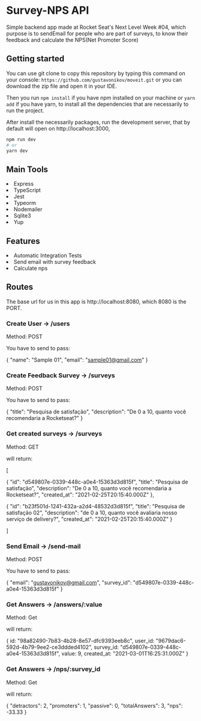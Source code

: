 # Survey-NPS API
Simple backend app made at Rocket Seat's Next Level Week #04, which purpose is to sendEmail for people who are part of surveys, 
to know their feedback and calculate the NPS(Net Promoter Score)

## Getting started

You can use git clone to copy this repository by typing this command on your console:
`` https://github.com/gustavonikov/moveit.git ``
or you can download the zip file and open it in your IDE.

Then you run ```npm install``` if you have npm installed on your machine or ```yarn add``` if you have yarn,
to install all the dependencies that are necessarily to run the project.

After install the necessarily packages, run the development server, that by default will open on http://localhost:3000,
```bash
npm run dev
# or
yarn dev
```

## Main Tools
<li>Express</li>
<li>TypeScript</li>
<li>Jest</li>
<li>Typeorm</li>
<li>Nodemailer</li>
<li>Sqlite3</li>
<li>Yup</li>

## Features

<li>Automatic Integration Tests</li>
<li>Send email with survey feedback</li>
<li>Calculate nps</li>

## Routes

The base url for us in this app is http://localhost:8080, which 8080 is the PORT.

### Create User -> /users

Method: POST

You have to send to pass:

{
	"name": "Sample 01",
	"email": "sample01@gmail.com"
}

### Create Feedback Survey -> /surveys

Method: POST

You have to send to pass:

{
	"title": "Pesquisa de satisfação",
	"description": "De 0 a 10, quanto você recomendaria a Rocketseat?"
}


### Get created surveys -> /surveys

Method: GET

will return:

[

  {
    "id": "d549807e-0339-448c-a0e4-15363d3d815f",
    "title": "Pesquisa de satisfação",
    "description": "De 0 a 10, quanto você recomendaria a Rocketseat?",
    "created_at": "2021-02-25T20:15:40.000Z"
  },

  {
    "id": "b23f501d-1241-432a-a2d4-48532d3d815f",
    "title": "Pesquisa de satisfação 02",
    "description": "de 0 a 10, quanto você avaliaria nosso serviço de delivery?",
    "created_at": "2021-02-25T20:15:40.000Z"
  }

]

### Send Email -> /send-mail

Method: POST

You have to send to pass:

{
	"email": "gustavonikov@gmail.com",
	"survey_id": "d549807e-0339-448c-a0e4-15363d3d815f"
}

### Get Answers -> /answers/:value

Method: Get

will return: 

{
  id: "98a82490-7b83-4b28-8e57-dfc9393eeb8c",
  user_id: "9679dac6-592d-4b79-9ee2-ce3ddded4102",
  survey_id: "d549807e-0339-448c-a0e4-15363d3d815f",
  value: 9,
  created_at: "2021-03-01T16:25:31.000Z"
}

### Get Answers -> /nps/:survey_id

Method: Get

will return: 

{
  "detractors": 2,
  "promoters": 1,
  "passive": 0,
  "totalAnswers": 3,
  "nps": -33.33
}
